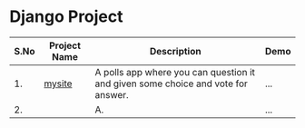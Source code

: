 # Django Project

|S.No|Project Name|Description|Demo|
|---|---|---|---|
|1.|[mysite]()|A polls app where you can question it and given some choice and vote for answer.|...|
|2.|[]()|A.|...|
